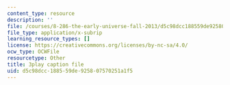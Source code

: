 ```yaml
---
content_type: resource
description: ''
file: /courses/8-286-the-early-universe-fall-2013/d5c98dcc188559de925807570251a1f5_RgScJ20EnW8.vtt
file_type: application/x-subrip
learning_resource_types: []
license: https://creativecommons.org/licenses/by-nc-sa/4.0/
ocw_type: OCWFile
resourcetype: Other
title: 3play caption file
uid: d5c98dcc-1885-59de-9258-07570251a1f5
---
```

